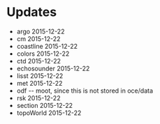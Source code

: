 # Updates

* argo 2015-12-22
* cm 2015-12-22
* coastline 2015-12-22
* colors 2015-12-22
* ctd 2015-12-22
* echosounder 2015-12-22
* lisst 2015-12-22
* met 2015-12-22
* odf --  moot, since this is not stored in oce/data
* rsk 2015-12-22
* section 2015-12-22
* topoWorld 2015-12-22

